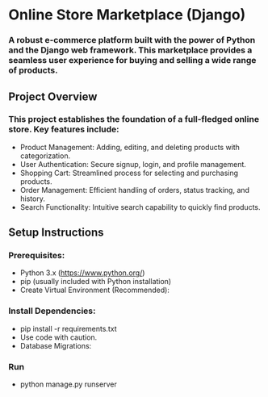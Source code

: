 # Online Store Marketplace (Django)
### A robust e-commerce platform built with the power of Python and the Django web framework. This marketplace provides a seamless user experience for buying and selling a wide range of products.

## Project Overview
### This project establishes the foundation of a full-fledged online store. Key features include:

* Product Management: Adding, editing, and deleting products with categorization.
* User Authentication: Secure signup, login, and profile management.
* Shopping Cart: Streamlined process for selecting and purchasing products.
* Order Management: Efficient handling of orders, status tracking, and history.
* Search Functionality: Intuitive search capability to quickly find products.

## Setup Instructions
### Prerequisites:

* Python 3.x (https://www.python.org/)
* pip (usually included with Python installation)
* Create Virtual Environment (Recommended):

### Install Dependencies:

* pip install -r requirements.txt
* Use code with caution.
* Database Migrations:

### Run
* python manage.py runserver
